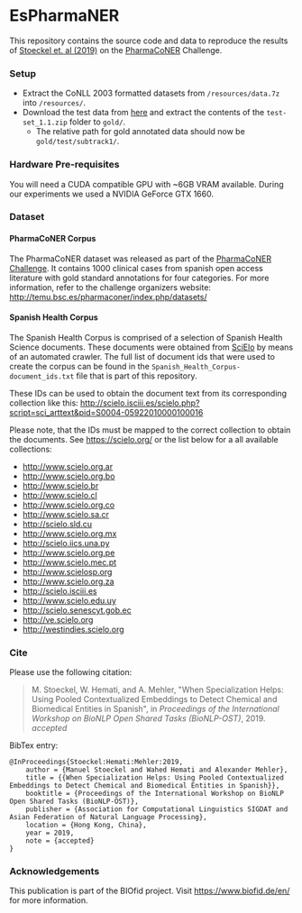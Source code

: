 # EsPharmaNER
This repository contains the source code and data to reproduce the results of [Stoeckel et. al (2019)](#Cite) 
on the [PharmaCoNER](http://temu.bsc.es/pharmaconer/) Challenge. 

### Setup
- Extract the CoNLL 2003 formatted datasets from `/resources/data.7z` into `/resources/`.
- Download the test data from [here](http://temu.bsc.es/pharmaconer/wp-content/uploads/2019/06/test-set_1.1.zip) 
and extract the contents of the `test-set_1.1.zip` folder to `gold/`. 
    - The relative path for gold annotated data should now be `gold/test/subtrack1/`.

### Hardware Pre-requisites
You will need a CUDA compatible GPU with ~6GB VRAM available.
During our experiments we used a NVIDIA GeForce GTX 1660.

### Dataset
#### PharmaCoNER Corpus
The PharmaCoNER dataset was released as part of the [PharmaCoNER Challenge](http://temu.bsc.es/pharmaconer).
It contains 1000 clinical cases from spanish open access literature with gold standard annotations for four categories.
For more information, refer to the challenge organizers website: http://temu.bsc.es/pharmaconer/index.php/datasets/

#### Spanish Health Corpus
The Spanish Health Corpus is comprised of a selection of Spanish Health Science documents. 
These documents were obtained from [SciElo](https://scielo.org/) by means of an automated crawler.
The full list of document ids that were used to create the corpus can be found in the
`Spanish_Health_Corpus-document_ids.txt` file that is part of this repository.

These IDs can be used to obtain the document text from its corresponding collection like this:
http://scielo.isciii.es/scielo.php?script=sci_arttext&pid=S0004-05922010000100016

Please note, that the IDs must be mapped to the correct collection to obtain the documents.
See https://scielo.org/ or the list below for a all available collections:
- http://www.scielo.org.ar 
- http://www.scielo.org.bo 
- http://www.scielo.br 
- http://www.scielo.cl 
- http://www.scielo.org.co 
- http://www.scielo.sa.cr 
- http://scielo.sld.cu 
- http://www.scielo.org.mx 
- http://scielo.iics.una.py 
- http://www.scielo.org.pe 
- http://www.scielo.mec.pt 
- http://www.scielosp.org 
- http://www.scielo.org.za 
- http://scielo.isciii.es 
- http://www.scielo.edu.uy 
- http://scielo.senescyt.gob.ec 
- http://ve.scielo.org 
- http://westindies.scielo.org 
    
### Cite
Please use the following citation:

>M. Stoeckel, W. Hemati, and A. Mehler,
>"When Specialization Helps: Using Pooled Contextualized Embeddings to Detect Chemical and Biomedical Entities in Spanish",
>in <i>Proceedings of the International Workshop on BioNLP Open Shared Tasks (BioNLP-OST)</i>, 2019.
><i>accepted</i>

BibTex entry:
```
@InProceedings{Stoeckel:Hemati:Mehler:2019,
    author = {Manuel Stoeckel and Wahed Hemati and Alexander Mehler},
    title = {{When Specialization Helps: Using Pooled Contextualized Embeddings to Detect Chemical and Biomedical Entities in Spanish}},
    booktitle = {Proceedings of the International Workshop on BioNLP Open Shared Tasks (BioNLP-OST)},
    publisher = {Association for Computational Linguistics SIGDAT and Asian Federation of Natural Language Processing},
    location = {Hong Kong, China},
    year = 2019,
    note = {accepted}
}
```

### Acknowledgements
This publication is part of the BIOfid project. Visit https://www.biofid.de/en/ for more information. 
